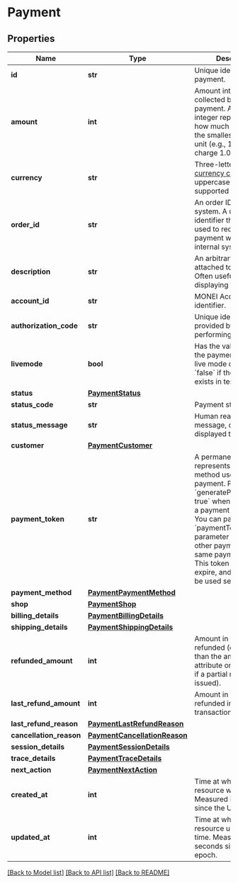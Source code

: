 # Payment

## Properties
Name | Type | Description | Notes
------------ | ------------- | ------------- | -------------
**id** | **str** | Unique identifier for the payment. | [optional] 
**amount** | **int** | Amount intended to be collected by this payment. A positive integer representing how much to charge in the smallest currency unit (e.g., 100 cents to charge 1.00 USD). | [optional] 
**currency** | **str** | Three-letter [ISO currency code](https://en.wikipedia.org/wiki/ISO_4217), in uppercase. Must be a supported currency. | [optional] 
**order_id** | **str** | An order ID from your system. A unique identifier that can be used to reconcile the payment with your internal system. | [optional] 
**description** | **str** | An arbitrary string attached to the payment. Often useful for displaying to users. | [optional] 
**account_id** | **str** | MONEI Account identifier. | [optional] 
**authorization_code** | **str** | Unique identifier provided by the bank performing transaction. | [optional] 
**livemode** | **bool** | Has the value &#x60;true&#x60; if the payment exists in live mode or the value &#x60;false&#x60; if the payment exists in test mode. | [optional] 
**status** | [**PaymentStatus**](PaymentStatus.md) |  | [optional] 
**status_code** | **str** | Payment status code. | [optional] 
**status_message** | **str** | Human readable status message, can be displayed to a user. | [optional] 
**customer** | [**PaymentCustomer**](PaymentCustomer.md) |  | [optional] 
**payment_token** | **str** | A permanent token represents a payment method used in the payment. Pass &#x60;generatePaymentToken: true&#x60; when you creating a payment to generate it. You can pass it as &#x60;paymentToken&#x60; parameter to create other payments with the same payment method. This token does not expire, and should only be used server-side. | [optional] 
**payment_method** | [**PaymentPaymentMethod**](PaymentPaymentMethod.md) |  | [optional] 
**shop** | [**PaymentShop**](PaymentShop.md) |  | [optional] 
**billing_details** | [**PaymentBillingDetails**](PaymentBillingDetails.md) |  | [optional] 
**shipping_details** | [**PaymentShippingDetails**](PaymentShippingDetails.md) |  | [optional] 
**refunded_amount** | **int** | Amount in cents refunded (can be less than the amount attribute on the payment if a partial refund was issued). | [optional] 
**last_refund_amount** | **int** | Amount in cents refunded in the last transaction. | [optional] 
**last_refund_reason** | [**PaymentLastRefundReason**](PaymentLastRefundReason.md) |  | [optional] 
**cancellation_reason** | [**PaymentCancellationReason**](PaymentCancellationReason.md) |  | [optional] 
**session_details** | [**PaymentSessionDetails**](PaymentSessionDetails.md) |  | [optional] 
**trace_details** | [**PaymentTraceDetails**](PaymentTraceDetails.md) |  | [optional] 
**next_action** | [**PaymentNextAction**](PaymentNextAction.md) |  | [optional] 
**created_at** | **int** | Time at which the resource was created. Measured in seconds since the Unix epoch. | [optional] 
**updated_at** | **int** | Time at which the resource updated last time. Measured in seconds since the Unix epoch. | [optional] 

[[Back to Model list]](../README.md#documentation-for-models) [[Back to API list]](../README.md#documentation-for-api-endpoints) [[Back to README]](../README.md)


